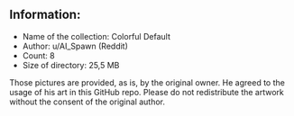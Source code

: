 ## Information:

- Name of the collection: Colorful Default
- Author: u/AI_Spawn (Reddit)
- Count: 8
- Size of directory: 25,5 MB

Those pictures are provided, as is, by the original owner. He agreed to the usage of his art in this GitHub repo.
Please do not redistribute the artwork without the consent of the original author.